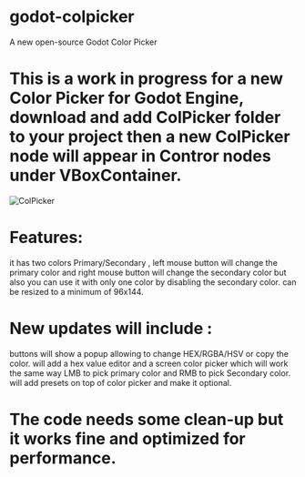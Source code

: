# godot-colpicker
A new open-source Godot Color Picker

# This is a work in progress for a new Color Picker for Godot Engine, download and add ColPicker folder to your project then a new ColPicker node will appear in Contror nodes under VBoxContainer.

![ColPicker](https://user-images.githubusercontent.com/30249150/106095609-bc4c9680-613c-11eb-9fe1-b4b41806ddb0.png)

# Features:
it has two colors Primary/Secondary , left mouse button will change the primary color and right mouse button will change the secondary color but also you can use it with only one color by disabling the secondary color.
can be resized to a minimum of 96x144.

# New updates will include :
buttons will show a popup allowing to change HEX/RGBA/HSV or copy the color.
will add a hex value editor and a screen color picker which will work the same way LMB to pick primary color and RMB to pick Secondary color.
will add presets on top of color picker and make it optional.

# The code needs some clean-up but it works fine and optimized for performance.
